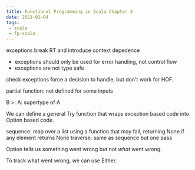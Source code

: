 ```yaml
---
title: Functional Programming in Scala Chapter 4
date: 2021-01-04
tags:
 - scala
 - fp-scala
---
```

exceptions break RT and introduce context depedence
 - exceptions should only be used for error handling, not control flow
 - exceptions are not type safe

check exceptions force a decision to handle, but don't work for HOF.

partial function: not defined for some inputs

B >: A: supertype of A

We can define a general Try function that wraps exception based code into Option based code.

sequence: map over a list using a function that may fail, returning None if any element returns None
traverse: same as sequence but one pass

Option tells us something went wrong but not *what* went wrong.

To track what went wrong, we can use Either. 
